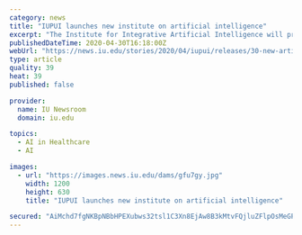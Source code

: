 ```yaml
---
category: news
title: "IUPUI launches new institute on artificial intelligence"
excerpt: "The Institute for Integrative Artificial Intelligence will promote and coordinate AI and AI-related research at IUPUI."
publishedDateTime: 2020-04-30T16:18:00Z
webUrl: "https://news.iu.edu/stories/2020/04/iupui/releases/30-new-artificial-intelligence-institute-launched.html"
type: article
quality: 39
heat: 39
published: false

provider:
  name: IU Newsroom
  domain: iu.edu

topics:
  - AI in Healthcare
  - AI

images:
  - url: "https://images.news.iu.edu/dams/gfu7gy.jpg"
    width: 1200
    height: 630
    title: "IUPUI launches new institute on artificial intelligence"

secured: "AiMchd7fgNKBpNBbHPEXubws32tsl1C3Xn8EjAw8B3kMtvFQjluZFlpOsMeGPEf3yzi+RPceHGeRmrEM2966xj0z7TIQZK0Gimlp0CcgsjhbVn32wVbTfAQUVxZwLF4CuVhvqHml27RlgNZRSk5gR92XmwbUY+b/BemuGkEBut2VdPWGckRJVurr2HpsdCcHuWq/qObhmDAz57U2ysZ4d056llr4aWDRCVEnPvgD16vLPkduf+qMx0NECuiU31cusTD2Pr3tGQq1SLC6ZShgY1bw/OXexokzkpX8TM3BFPOCqDwdE1Z4cToGNd9Sn6Ur;SSpTMgvJfk7T85ktf8+CRQ=="
---
```


